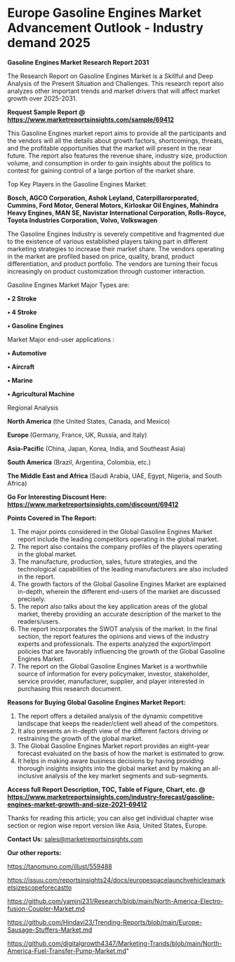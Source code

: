 # Europe Gasoline Engines Market Advancement Outlook - Industry demand 2025

<strong>Gasoline Engines Market Research Report 2031</strong>

The Research Report on Gasoline Engines Market is a Skillful and Deep Analysis of the Present Situation and Challenges. This research report also analyzes other important trends and market drivers that will affect market growth over 2025-2031.

<strong>Request Sample Report @ <a href=https://www.marketreportsinsights.com/sample/69412>https://www.marketreportsinsights.com/sample/69412</a></strong>

This Gasoline Engines market report aims to provide all the participants and the vendors will all the details about growth factors, shortcomings, threats, and the profitable opportunities that the market will present in the near future. The report also features the revenue share, industry size, production volume, and consumption in order to gain insights about the politics to contest for gaining control of a large portion of the market share.

Top Key Players in the Gasoline Engines Market:

<strong>Bosch, AGCO Corporation, Ashok Leyland, Caterpillarorporated, Cummins, Ford Motor, General Motors, Kirloskar Oil Engines, Mahindra Heavy Engines, MAN SE, Navistar International Corporation, Rolls-Royce, Toyota Industries Corporation, Volvo, Volkswagen</strong>

The Gasoline Engines Industry is severely competitive and fragmented due to the existence of various established players taking part in different marketing strategies to increase their market share. The vendors operating in the market are profiled based on price, quality, brand, product differentiation, and product portfolio. The vendors are turning their focus increasingly on product customization through customer interaction.

Gasoline Engines Market Major Types are:

<strong>• 2 Stroke

• 4 Stroke

• Gasoline Engines</strong>

Market Major end-user applications :

<strong>• Automotive

• Aircraft

• Marine

• Agricultural Machine</strong>

Regional Analysis

</u><strong><b>North America</b></strong> (the United States, Canada, and Mexico)

<strong><b>Europe </b></strong>(Germany, France, UK, Russia, and Italy)

<strong><b>Asia-Pacific</b></strong> (China, Japan, Korea, India, and Southeast Asia)

<strong><b>South America</b></strong> (Brazil, Argentina, Colombia, etc.)

<strong><b>The Middle East and Africa</b></strong> (Saudi Arabia, UAE, Egypt, Nigeria, and South Africa)

<strong>Go For Interesting Discount Here: <a href=https://www.marketreportsinsights.com/discount/69412>https://www.marketreportsinsights.com/discount/69412</a></strong>

<strong>Points Covered in The Report:</strong>
<ol>
  <li>The major points considered in the Global Gasoline Engines Market report include the leading competitors operating in the global market.</li>
  <li>The report also contains the company profiles of the players operating in the global market.</li>
  <li>The manufacture, production, sales, future strategies, and the technological capabilities of the leading manufacturers are also included in the report.</li>
  <li>The growth factors of the Global Gasoline Engines Market are explained in-depth, wherein the different end-users of the market are discussed precisely.</li>
  <li>The report also talks about the key application areas of the global market, thereby providing an accurate description of the market to the readers/users.</li>
  <li>The report incorporates the SWOT analysis of the market. In the final section, the report features the opinions and views of the industry experts and professionals. The experts analyzed the export/import policies that are favorably influencing the growth of the Global Gasoline Engines Market.</li>
  <li>The report on the Global Gasoline Engines Market is a worthwhile source of information for every policymaker, investor, stakeholder, service provider, manufacturer, supplier, and player interested in purchasing this research document.</li>
</ol>
<strong>Reasons for Buying Global Gasoline Engines Market Report:</strong>

<ol>
  <li>The report offers a detailed analysis of the dynamic competitive landscape that keeps the reader/client well ahead of the competitors.</li>
  <li>It also presents an in-depth view of the different factors driving or restraining the growth of the global market.</li>
  <li>The Global Gasoline Engines Market report provides an eight-year forecast evaluated on the basis of how the market is estimated to grow.</li>
  <li>It helps in making aware business decisions by having providing thorough insights insights into the global market and by making an all-inclusive analysis of the key market segments and sub-segments.</li>
</ol>
<strong>Access full Report Description, TOC, Table of Figure, Chart, etc. @ <a href=https://www.marketreportsinsights.com/industry-forecast/gasoline-engines-market-growth-and-size-2021-69412>https://www.marketreportsinsights.com/industry-forecast/gasoline-engines-market-growth-and-size-2021-69412</a></strong>


Thanks for reading this article; you can also get individual chapter wise section or region wise report version like Asia, United States, Europe.

<strong>Contact Us:</strong>
sales@marketreportsinsights.com

<strong>Our other reports:</strong>

<a href=https://tanomuno.com/illust/559488>https://tanomuno.com/illust/559488</a>

<a href=https://issuu.com/reportsinsights24/docs/europespacelaunchvehiclesmarketsizescopeforecastto>https://issuu.com/reportsinsights24/docs/europespacelaunchvehiclesmarketsizescopeforecastto</a>

<a href=https://github.com/yamini231/Research/blob/main/North-America-Electro-fusion-Coupler-Market.md>https://github.com/yamini231/Research/blob/main/North-America-Electro-fusion-Coupler-Market.md</a>

<a href=https://github.com/Hindavi23/Trending-Reports/blob/main/Europe-Sausage-Stuffers-Market.md>https://github.com/Hindavi23/Trending-Reports/blob/main/Europe-Sausage-Stuffers-Market.md</a>

<a href=https://github.com/digitalgrowth4347/Marketing-Trands/blob/main/North-America-Fuel-Transfer-Pump-Market.md>https://github.com/digitalgrowth4347/Marketing-Trands/blob/main/North-America-Fuel-Transfer-Pump-Market.md</a>"
